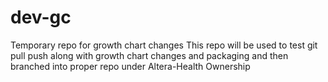 # dev-gc
Temporary repo for growth chart changes
This repo will be used to test git pull push along with growth chart changes and packaging and then branched into proper repo under Altera-Health Ownership
